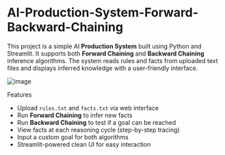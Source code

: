# AI-Production-System-Forward-Backward-Chaining
This project is a simple AI **Production System** built using Python and Streamlit. It supports both **Forward Chaining** and **Backward Chaining** inference algorithms. The system reads rules and facts from uploaded text files and displays inferred knowledge with a user-friendly interface.

![image](https://github.com/user-attachments/assets/6986e358-b16e-4fe7-9997-00e28aff2dc6)

Features
-  Upload `rules.txt` and `facts.txt` via web interface
-  Run **Forward Chaining** to infer new facts
-  Run **Backward Chaining** to test if a goal can be reached
-  View facts at each reasoning cycle (step-by-step tracing)
-  Input a custom goal for both algorithms
-  Streamlit-powered clean UI for easy interaction
